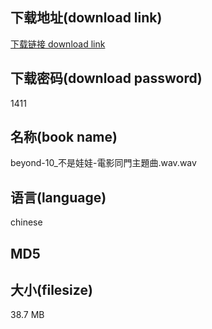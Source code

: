## 下载地址(download link)
[下载链接 download link](https://voluble-croquembouche-d321dc.netlify.app/?s=beyond-10_%E4%B8%8D%E6%98%AF%E5%A8%83%E5%A8%83-%E9%9B%BB%E5%BD%B1%E5%90%8C%E9%96%80%E4%B8%BB%E9%A1%8C%E6%9B%B2.wav)

## 下载密码(download password)
1411

## 名称(book name)
beyond-10_不是娃娃-電影同門主題曲.wav.wav

## 语言(language)
chinese

## MD5


## 大小(filesize)
38.7 MB
